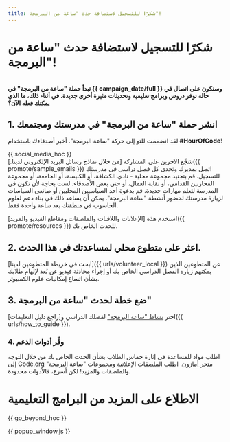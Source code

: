 ```yaml
---
title: شكرًا للتسجيل لاستضافة حدث "ساعة من البرمجة"!
---
```


# شكرًا للتسجيل لاستضافة حدث "ساعة من البرمجة"!

<br /> **تبدأ حملة "ساعة من البرمجة" في {{ campaign_date/full }} وسنكون على اتصال في حالة توفر دروس وبرامج تعليمية وتحديثات مثيرة أخرى جديدة. في أثناء ذلك، ما الذي يمكنك فعله الآن؟**

## 1. انشر حملة "ساعة من البرمجة" في مدرستك ومجتمعك

لقد انضممت للتو إلى حركة "ساعة البرمجة". أخبر أصدقاءك باستخدام **#HourOfCode**!

{{ social_media_hoc }} <br /> شجِّع الآخرين على المشاركة [من خلال نماذج رسائل البريد الإلكتروني لدينا.]({{ promote/sample_emails }}) اتصل بمديرك وتحدى كل فصل دراسي في مدرستك للتسجيل. قم بتجنيد مجموعة محلية - نادي الكشافة، أو الكنيسة، أو الجامعة، أو مجموعة المحاربين القدامى، أو نقابة العمال، أو حتى بعض الأصدقاء. لست بحاجة لأن تكون في المدرسة لتعلم مهارات جديدة. قم بدعوة أحد السياسيين المحليين أو صانعي السياسات لزيارة مدرستك لحضور أنشطة "ساعة البرمجة". يمكن أن يساعد ذلك في بناء دعم لعلوم الحاسوب في منطقتك بعد ساعة واحدة فقط.

استخدم هذه [الإعلانات واللافتات والملصقات ومقاطع الفيديو والمزيد]({{ promote/resources }}) للحدث الخاص بك.

## 2. اعثر على متطوع محلي لمساعدتك في هذا الحدث.

[ابحث في خريطة المتطوعين لدينا]({{ urls/volunteer_local }}) عن المتطوعين الذين يمكنهم زيارة الفصل الدراسي الخاص بك أو إجراء محادثة فيديو عن بُعد لإلهام طلابك بشأن اتساع إمكانيات علوم الكمبيوتر.

## 3. ضع خطة لحدث "ساعة من البرمجة"

اختر [نشاط "ساعة البرمجة"](https://hourofcode.com/learn) لفصلك الدراسي و[راجع دليل التعليمات]({{ urls/how_to_guide }}).

### 4. وفِّر أدوات الدعم

اطلب مواد للمساعدة في إثارة حماس الطلاب بشأن الحدث الخاص بك من خلال التوجه إلى Code.org [متجر أمازون](https://www.amazon.com/stores/page/8557B2A6-EBF2-4C9F-95C5-C3256FBA0220). اطلب الملصقات الإعلانية ومجموعات "ساعة البرمجة" والملصقات والمزيد! لكن أسرع، فالأدوات محدودة.

# الاطلاع على المزيد من البرامج التعليمية

{{ go_beyond_hoc }}

{{ popup_window.js }}